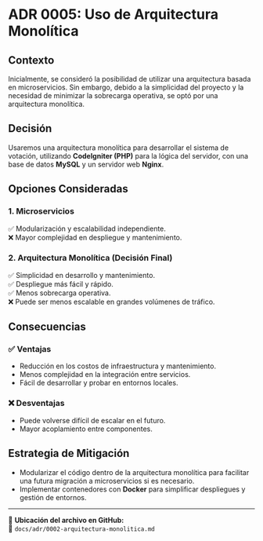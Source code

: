 # ADR 0005: Uso de Arquitectura Monolítica

## Contexto
Inicialmente, se consideró la posibilidad de utilizar una arquitectura basada en microservicios. Sin embargo, debido a la simplicidad del proyecto y la necesidad de minimizar la sobrecarga operativa, se optó por una arquitectura monolítica.

## Decisión
Usaremos una arquitectura monolítica para desarrollar el sistema de votación, utilizando **CodeIgniter (PHP)** para la lógica del servidor, con una base de datos **MySQL** y un servidor web **Nginx**.

## Opciones Consideradas

### 1. **Microservicios**
✅ Modularización y escalabilidad independiente.  
❌ Mayor complejidad en despliegue y mantenimiento.  

### 2. **Arquitectura Monolítica (Decisión Final)**
✅ Simplicidad en desarrollo y mantenimiento.  
✅ Despliegue más fácil y rápido.  
✅ Menos sobrecarga operativa.  
❌ Puede ser menos escalable en grandes volúmenes de tráfico.  

## Consecuencias

### ✅ **Ventajas**
- Reducción en los costos de infraestructura y mantenimiento.
- Menos complejidad en la integración entre servicios.
- Fácil de desarrollar y probar en entornos locales.

### ❌ **Desventajas**
- Puede volverse difícil de escalar en el futuro.
- Mayor acoplamiento entre componentes.

## Estrategia de Mitigación
- Modularizar el código dentro de la arquitectura monolítica para facilitar una futura migración a microservicios si es necesario.
- Implementar contenedores con **Docker** para simplificar despliegues y gestión de entornos.

---

📌 **Ubicación del archivo en GitHub:**  
📂 `docs/adr/0002-arquitectura-monolitica.md`
